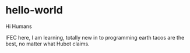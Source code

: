 # hello-world

Hi Humans

IFEC here, I am learning, totally new in to programming
earth tacos are the best, no matter what Hubot claims.

